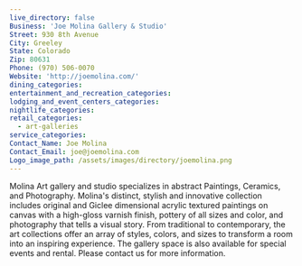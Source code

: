```yaml
---
live_directory: false
Business: 'Joe Molina Gallery & Studio'
Street: 930 8th Avenue
City: Greeley
State: Colorado
Zip: 80631
Phone: (970) 506-0070
Website: 'http://joemolina.com/'
dining_categories:
entertainment_and_recreation_categories:
lodging_and_event_centers_categories:
nightlife_categories:
retail_categories:
  - art-galleries
service_categories:
Contact_Name: Joe Molina
Contact_Email: joe@joemolina.com
Logo_image_path: /assets/images/directory/joemolina.png
---
```



Molina Art gallery and studio specializes in abstract Paintings, Ceramics, and Photography. Molina's distinct, stylish and innovative collection includes original and Giclee dimensional acrylic textured paintings on canvas with a high-gloss varnish finish, pottery of all sizes and color, and photography that tells a visual story. From traditional to contemporary, the art collections offer an array of styles, colors, and sizes to transform a room into an inspiring experience. The gallery space is also available for special events and rental. Please contact us for more information.